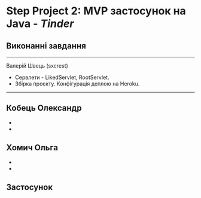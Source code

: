 # Step Project 2: MVP застосунок на Java  - ***Tinder***

## Виконанні завдання
****
Валерій Швець (sxcrest)
- Сервлети - LikedServlet, RootServlet.
- Збірка проєкту. Конфігурація деплою на Heroku.

****
Кобець Олександр
- 
- 
- 

Хомич Ольга
- 
- 
- 
## Застосунок
